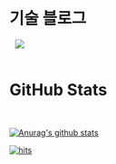 
<div><h1>기술 블로그</h1></div>

<a href="https://yanglet.tistory.com/">
    <img 
        src="http://img.shields.io/badge/-My Tech Blog-d14836?style=for-the-badge&logo=Github&link=https://yanglet.tistory.com/"
        style="height : auto; margin-left : 10px; margin-right : 10px;"/>
</a>
<br /><br />

<!-- <div><h1>자신있어요</h1></div>

<img src="https://img.shields.io/badge/Spring Boot-6DB33F?style=for-the-badge&logo=SpringBoot&logoColor=white"/></a> <img src="https://img.shields.io/badge/Spring Data JPA-83B81A?style=for-the-badge&logo=Spring&logoColor=white"/></a> <img src="https://img.shields.io/badge/QueryDSL-7E4DD2?style=for-the-badge&logo=a&logoColor=white"/></a> <img src="https://img.shields.io/badge/Java-007396?style=for-the-badge&logo=Java&logoColor=white"/></a> <img src="https://img.shields.io/badge/MySQL-4479A1?style=for-the-badge&logo=MySQL&logoColor=white"/></a>
<br /><br />

<div><h1>경험했어요</h1></div>

<img src="https://img.shields.io/badge/Amazon AWS-FF9900?style=for-the-badge&logo=Amazon AWS&logoColor=white"/></a> <img src="https://img.shields.io/badge/Kotlin-7F52FF?style=for-the-badge&logo=Kotlin&logoColor=white"/></a> <img src="https://img.shields.io/badge/React-61DAFB?style=for-the-badge&logo=React&logoColor=white"/></a> <img src="https://img.shields.io/badge/JavaScript-F7DF1E?style=for-the-badge&logo=JavaScript&logoColor=white"/></a> <img src="https://img.shields.io/badge/Swagger-85EA2D?style=for-the-badge&logo=Swagger&logoColor=white"/></a> <img src="https://img.shields.io/badge/Redis-DC382D?style=for-the-badge&logo=Redis&logoColor=white"/></a> <img src="https://img.shields.io/badge/NGINX-009639?style=for-the-badge&logo=NGINX&logoColor=white"/></a>
<br /><br /> -->

<div><h1>GitHub Stats</h1></div>
<br />

[![Anurag's github stats](https://github-readme-stats.vercel.app/api?username=yanglet&show_icons=true&theme=graywhite)](https://github.com/yanglet/github-readme-stats)

[![hits](https://hits.seeyoufarm.com/api/count/incr/badge.svg?url=https://github.com/yanglet&count_bg=%237A7A7A&title_bg=%23FFADCC&icon=reverbnation.svg&icon_color=%23FF0000&title=hits&edge_flat=false)](https://hits.seeyoufarm.com)

<!-- [![solved.ac tier](http://mazassumnida.wtf/api/generate_badge?boj=didcnddnr)](https://solved.ac/didcnddnr) -->

<!--
**yanglet/yanglet** is a ✨ _special_ ✨ repository because its `README.md` (this file) appears on your GitHub profile.

Here are some ideas to get you started:

- 🔭 I’m currently working on ...
- 🌱 I’m currently learning ...
- 👯 I’m looking to collaborate on ...
- 🤔 I’m looking for help with ...
- 💬 Ask me about ...
- 📫 How to reach me: ...
- 😄 Pronouns: ...
- ⚡ Fun fact: ...
